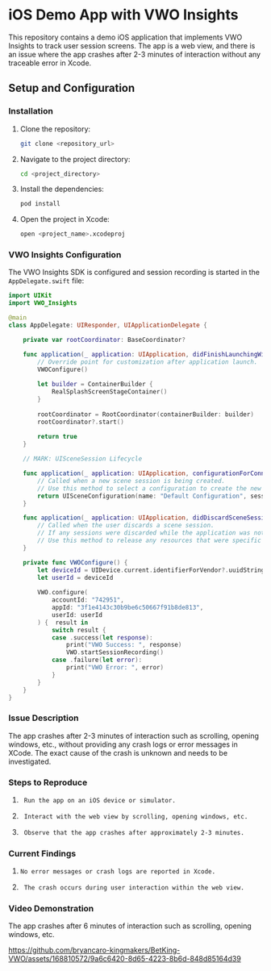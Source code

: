 # iOS Demo App with VWO Insights

This repository contains a demo iOS application that implements VWO Insights to track user session screens. The app is a web view, and there is an issue where the app crashes after 2-3 minutes of interaction without any traceable error in Xcode.

## Setup and Configuration

### Installation

1. Clone the repository:
    ```sh
    git clone <repository_url>
    ```

2. Navigate to the project directory:
    ```sh
    cd <project_directory>
    ```
    
3. Install the dependencies:
    ```sh
    pod install
    ```

4. Open the project in Xcode:
    ```sh
    open <project_name>.xcodeproj
    ```


### VWO Insights Configuration

The VWO Insights SDK is configured and session recording is started in the `AppDelegate.swift` file:

```swift
import UIKit
import VWO_Insights

@main
class AppDelegate: UIResponder, UIApplicationDelegate {

    private var rootCoordinator: BaseCoordinator?

    func application(_ application: UIApplication, didFinishLaunchingWithOptions launchOptions: [UIApplication.LaunchOptionsKey: Any]?) -> Bool {
        // Override point for customization after application launch.
        VWOConfigure()
        
        let builder = ContainerBuilder {
            RealSplashScreenStageContainer()
        }
        
        rootCoordinator = RootCoordinator(containerBuilder: builder)
        rootCoordinator?.start()
        
        return true
    }

    // MARK: UISceneSession Lifecycle

    func application(_ application: UIApplication, configurationForConnecting connectingSceneSession: UISceneSession, options: UIScene.ConnectionOptions) -> UISceneConfiguration {
        // Called when a new scene session is being created.
        // Use this method to select a configuration to create the new scene with.
        return UISceneConfiguration(name: "Default Configuration", sessionRole: connectingSceneSession.role)
    }

    func application(_ application: UIApplication, didDiscardSceneSessions sceneSessions: Set<UISceneSession>) {
        // Called when the user discards a scene session.
        // If any sessions were discarded while the application was not running, this will be called shortly after application:didFinishLaunchingWithOptions.
        // Use this method to release any resources that were specific to the discarded scenes, as they will not return.
    }

    private func VWOConfigure() {
        let deviceId = UIDevice.current.identifierForVendor?.uuidString ?? ""
        let userId = deviceId
        
        VWO.configure(
            accountId: "742951",
            appId: "3f1e4143c30b9be6c50667f91b8de813",
            userId: userId
        ) {  result in
            switch result {
            case .success(let response):
                print("VWO Success: ", response)
                VWO.startSessionRecording()
            case .failure(let error):
                print("VWO Error: ", error)
            }
        }
    }
}
```


### Issue Description

The app crashes after 2-3 minutes of interaction such as scrolling, opening windows, etc., without providing any crash logs or error messages in XCode. The exact cause of the crash is unknown and needs to be investigated.

### Steps to Reproduce
1.  ```sh
     Run the app on an iOS device or simulator.
    ```

2. ```sh
    Interact with the web view by scrolling, opening windows, etc.
    ```
    
3. ```sh
    Observe that the app crashes after approximately 2-3 minutes.
    ```


### Current Findings
1.  ```sh
    No error messages or crash logs are reported in Xcode.
    ```

2. ```sh
    The crash occurs during user interaction within the web view.
    ```

### Video Demonstration

The app crashes after 6 minutes of interaction such as scrolling, opening windows, etc.

https://github.com/bryancaro-kingmakers/BetKing-VWO/assets/168810572/9a6c6420-8d65-4223-8b6d-848d85164d39


